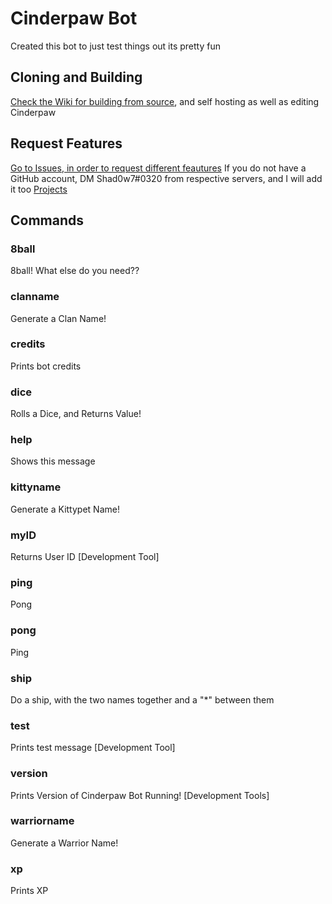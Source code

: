 # Cinderpaw Bot

Created this bot to just test things out its pretty fun

## Cloning and Building

[Check the Wiki for building from source](https://github.com/Shad0w7/Cinderpaw-Bot/wiki/Using-Cinderpaw-Yourself), and self hosting as well as editing Cinderpaw

## Request Features

[Go to Issues, in order to request different feautures](https://github.com/Shad0w7/Cinderpaw-Bot/issues/1) If you do not have a GitHub account, DM Shad0w7#0320 from respective servers, and I will add it too [Projects](https://github.com/Shad0w7/Cinderpaw-Bot/projects/1)


## Commands

### 8ball

8ball! What else do you need??

### clanname

Generate a Clan Name!

### credits

Prints bot credits

### dice

Rolls a Dice, and Returns Value!

### help

Shows this message

### kittyname

Generate a Kittypet Name!

### myID

Returns User ID [Development Tool]

### ping

Pong

### pong

Ping

### ship

Do a ship, with the two names together and a "*" between them

### test

Prints test message [Development Tool]

### version

Prints Version of Cinderpaw Bot Running! [Development Tools]

### warriorname

Generate a Warrior Name!

### xp

Prints XP
